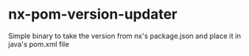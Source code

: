 # nx-pom-version-updater
Simple binary to take the version from nx's  package.json and place it in java's pom.xml file
